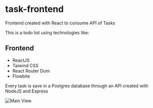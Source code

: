 # task-frontend
Frontend created with React to consume API of Tasks

This is a todo list using technologies like:
## Frontend
- ReactJS
- Taiwind CSS
- React Router Dom
- Flowbite

Every task is save in a Postgres database through an API created with NodeJS and Express

![Main View](https://i.ibb.co/0jhRDg1/todoList.png)

